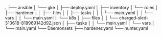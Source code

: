 .
├── ansible
│   └── gke
│       ├── deploy.yaml
│       ├── inventory
│       └── roles
│           ├── hardener
│           │   ├── files
│           │   ├── tasks
│           │   │   └── main.yaml
│           │   └── vars
│           │       └── main.yaml
│           └── k8s
│               ├── files
│               │   └── charged-sled-313618-818969142d92.json
│               ├── tasks
│               │   └── main.yaml
│               └── vars
│                   └── main.yaml
└── Daemonsets
    ├── hardener.yaml
    └── hunter.yaml